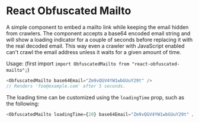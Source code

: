 # React Obfuscated Mailto

A simple component to embed a mailto link while keeping the email hidden from crawlers. The component accepts a base64 encoded email string and will show a loading indicator for a couple of seconds before replacing it with the real decoded email. This way even a crawler with JavaScript enabled can't crawl the email address unless it waits for a given amount of time.

Usage: (first import `import ObfuscatedMailto from "react-obfuscated-mailto";`)

```javascript
<ObfuscatedMailto base64Email="Zm9vQGV4YW1wbGUuY29t" />
// Renders 'foo@example.com' after 5 seconds.
```

The loading time can be customized using the `loadingTime` prop, such as the following:

```javascript
<ObfuscatedMailto loadingTime={20} base64Email="Zm9vQGV4YW1wbGUuY29t" />
```
